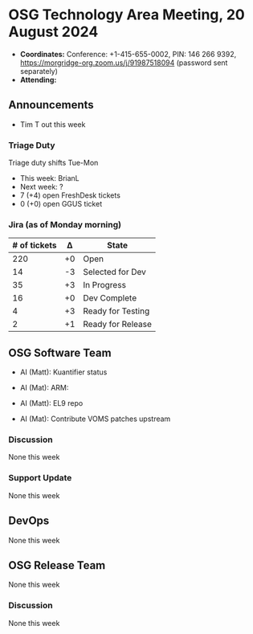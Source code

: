 # OSG Technology Area Meeting, 20 August 2024

-   **Coordinates:** Conference: +1-415-655-0002, PIN: 146 266 9392,
    <https://morgridge-org.zoom.us/j/91987518094> (password sent separately)
-   **Attending:** 

## Announcements

-   Tim T out this week

### Triage Duty

Triage duty shifts Tue-Mon

-   This week: BrianL
-   Next week: ?
-   7 (+4) open FreshDesk tickets
-   0 (+0) open GGUS ticket

### Jira (as of Monday morning)

| # of tickets | &Delta; | State             |
|--------------|---------|-------------------|
| 220          | +0      | Open              |
| 14           | -3      | Selected for Dev  |
| 35           | +3      | In Progress       |
| 16           | +0      | Dev Complete      |
| 4            | +3      | Ready for Testing |
| 2            | +1      | Ready for Release |

## OSG Software Team

-   AI (Matt): Kuantifier status

-   AI (Mat): ARM:

-   AI (Matt): EL9 repo

-   AI (Mat): Contribute VOMS patches upstream

### Discussion

None this week

### Support Update

None this week

## DevOps

None this week

## OSG Release Team

None this week

### Discussion

None this week
